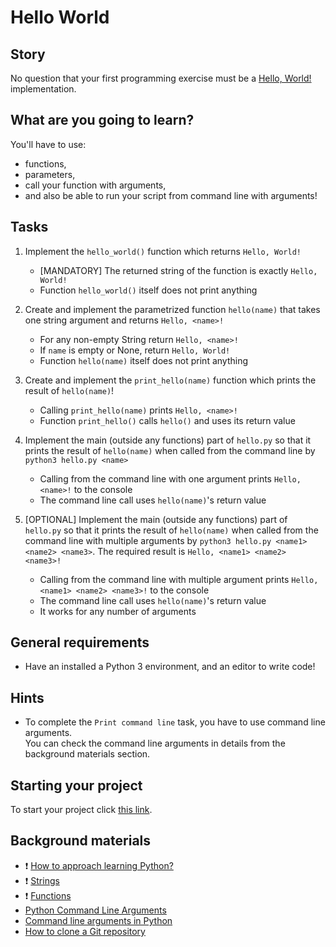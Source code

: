 # Hello World

## Story

No question that your first programming exercise must be a [Hello, World!](https://en.wikipedia.org/wiki/%22Hello,_World!%22_program) implementation.

## What are you going to learn?

You'll have to use:

 - functions,
 - parameters,
 - call your function with arguments,
 - and also be able to run your script from command line with arguments!

## Tasks

1. Implement the `hello_world()` function which returns `Hello, World!`
    - [MANDATORY] The returned string of the function is exactly `Hello, World!`
    - Function `hello_world()` itself does not print anything

2. Create and implement the parametrized function `hello(name)` that takes one string argument and returns `Hello, <name>!`
    - For any non-empty String return `Hello, <name>!`
    - If `name` is empty or None, return `Hello, World!`
    - Function `hello(name)` itself does not print anything

3. Create and implement the `print_hello(name)` function which prints the result of `hello(name)`!
    - Calling `print_hello(name)` prints `Hello, <name>!`
    - Function `print_hello()` calls `hello()` and uses its return value

4. Implement the main (outside any functions) part of `hello.py` so that it prints the result of `hello(name)` when called from the command line by `python3 hello.py <name>`
    - Calling from the command line with one argument prints `Hello, <name>!` to the console
    - The command line call uses `hello(name)`'s return value

5. [OPTIONAL] Implement the main (outside any functions) part of `hello.py` so that it prints the result of `hello(name)` when called from the command line with multiple arguments by `python3 hello.py <name1> <name2> <name3>`. The required result is `Hello, <name1> <name2> <name3>!`
    - Calling from the command line with multiple argument prints `Hello, <name1> <name2> <name3>!` to the console
    - The command line call uses `hello(name)`'s return value
    - It works for any number of arguments

## General requirements

- Have an installed a Python 3 environment, and an editor to write code!

## Hints

- To complete the `Print command line` task, you have to use command line arguments.<br/>You can check the command line arguments in details from the background materials section.

## Starting your project

To start your project click [this link](https://journey.code.cool/v2/project/solo/blueprint/hello-world/python).

## Background materials

- :exclamation: [How to approach learning Python?](../pages/python/learning-python.md)
- :exclamation: [Strings](../pages/python/strings.md)
- :exclamation: [Functions](../pages/python/functions.md)
- [Python Command Line Arguments](https://realpython.com/python-command-line-arguments/)
- [Command line arguments in Python](https://appdividend.com/2019/01/22/python-sys-argv-tutorial-command-line-arguments-example/)
- [How to clone a Git repository](https://help.github.com/en/github/creating-cloning-and-archiving-repositories/cloning-a-repository)

